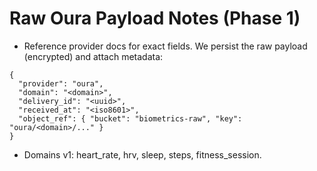 # Raw Oura Payload Notes (Phase 1)

- Reference provider docs for exact fields. We persist the raw payload (encrypted) and attach metadata:
```
{
  "provider": "oura",
  "domain": "<domain>",
  "delivery_id": "<uuid>",
  "received_at": "<iso8601>",
  "object_ref": { "bucket": "biometrics-raw", "key": "oura/<domain>/..." }
}
```
- Domains v1: heart_rate, hrv, sleep, steps, fitness_session.
